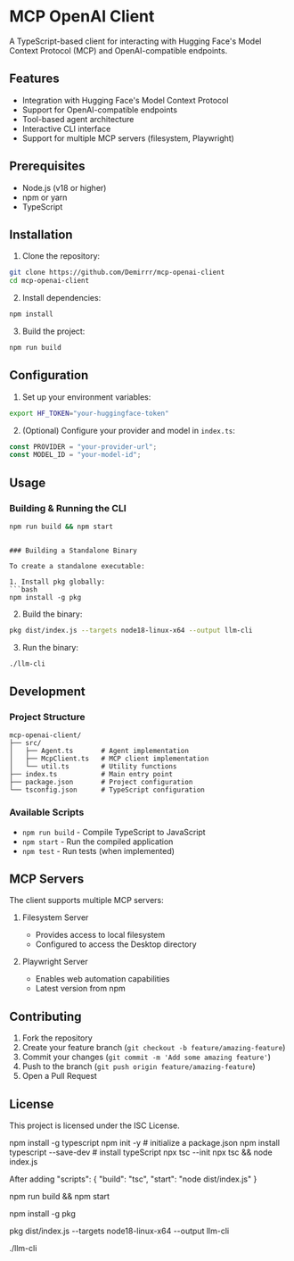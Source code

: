 # MCP OpenAI Client

A TypeScript-based client for interacting with Hugging Face's Model Context Protocol (MCP) and OpenAI-compatible endpoints.

## Features

- Integration with Hugging Face's Model Context Protocol
- Support for OpenAI-compatible endpoints
- Tool-based agent architecture
- Interactive CLI interface
- Support for multiple MCP servers (filesystem, Playwright)

## Prerequisites

- Node.js (v18 or higher)
- npm or yarn
- TypeScript

## Installation

1. Clone the repository:
```bash
git clone https://github.com/Demirrr/mcp-openai-client
cd mcp-openai-client
```

2. Install dependencies:
```bash
npm install
```

3. Build the project:
```bash
npm run build
```

## Configuration

1. Set up your environment variables:
```bash
export HF_TOKEN="your-huggingface-token"
```

2. (Optional) Configure your provider and model in `index.ts`:
```typescript
const PROVIDER = "your-provider-url";
const MODEL_ID = "your-model-id";
```

## Usage

### Building & Running the CLI

```bash
npm run build && npm start
```
```

### Building a Standalone Binary

To create a standalone executable:

1. Install pkg globally:
```bash
npm install -g pkg
```

2. Build the binary:
```bash
pkg dist/index.js --targets node18-linux-x64 --output llm-cli
```

3. Run the binary:
```bash
./llm-cli
```

## Development

### Project Structure

```
mcp-openai-client/
├── src/
│   ├── Agent.ts       # Agent implementation
│   ├── McpClient.ts   # MCP client implementation
│   └── util.ts        # Utility functions
├── index.ts           # Main entry point
├── package.json       # Project configuration
└── tsconfig.json      # TypeScript configuration
```

### Available Scripts

- `npm run build` - Compile TypeScript to JavaScript
- `npm start` - Run the compiled application
- `npm test` - Run tests (when implemented)

## MCP Servers

The client supports multiple MCP servers:

1. Filesystem Server
   - Provides access to local filesystem
   - Configured to access the Desktop directory

2. Playwright Server
   - Enables web automation capabilities
   - Latest version from npm

## Contributing

1. Fork the repository
2. Create your feature branch (`git checkout -b feature/amazing-feature`)
3. Commit your changes (`git commit -m 'Add some amazing feature'`)
4. Push to the branch (`git push origin feature/amazing-feature`)
5. Open a Pull Request

## License

This project is licensed under the ISC License.





npm install -g typescript
npm init -y # initialize a package.json
npm install typescript --save-dev # install typeScript
npx tsc --init
npx tsc && node index.js

After adding
"scripts": {
  "build": "tsc",
  "start": "node dist/index.js"
}


npm run build && npm start



npm install -g pkg

pkg dist/index.js --targets node18-linux-x64 --output llm-cli

./llm-cli

